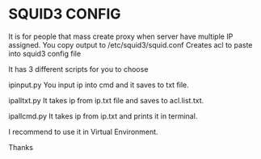 # SQUID3 CONFIG

It is for people that mass create proxy when server have multiple IP assigned.
You copy output to /etc/squid3/squid.conf
Creates acl to paste into squid3 config file 



It has 3 different scripts for you to choose 

ipinput.py You input ip into cmd and it saves to txt file.

ipalltxt.py It takes ip from ip.txt file and saves to acl.list.txt.

ipallcmd.py It takes ip from ip.txt and prints it in terminal.

I recommend to use it in Virtual Environment.


Thanks 

